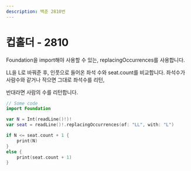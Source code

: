 ```yaml
---
description: 백준 2810번
---
```


# 컵홀더 - 2810

Foundation을 import해야 사용할 수 있는, replacingOccurrences를 사용합니다.

LL을 L로 바꿔준 후, 인풋으로 들어온 좌석 수와 seat.count를 비교합니다. 좌석수가 사람수와 같거나 작으면 그대로 좌석수를 리턴,

반대라면 사람의 수를 리턴합니다.

```swift
// Some code
import Foundation

var N = Int(readLine()!)!
var seat = readLine()!.replacingOccurrences(of: "LL", with: "L")

if N <= seat.count + 1 {
    print(N)
}
else {
    print(seat.count + 1)
}

```
